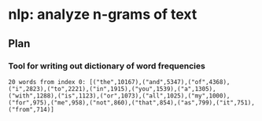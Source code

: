 # nlp: analyze n-grams of text

## Plan

### Tool for writing out dictionary of word frequencies

```
20 words from index 0: [("the",10167),("and",5347),("of",4368),("i",2823),("to",2221),("in",1915),("you",1539),("a",1305),("with",1288),("is",1123),("or",1073),("all",1025),("my",1000),("for",975),("me",958),("not",860),("that",854),("as",799),("it",751),("from",714)]
```
